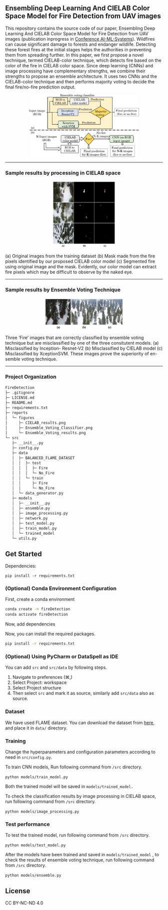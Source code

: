 ## Ensembling Deep Learning And CIELAB Color Space Model for Fire Detection from UAV images

This repository contains the source code of our paper, Ensembling Deep Learning And CIELAB Color Space Model for Fire Detection from UAV images (publication inprogress in <a href="https://dl.acm.org/conference/aimlsystems">Conference AI-ML-Systems</a>).
Wildfires can cause significant damage to forests and endanger wildlife. Detecting these forest fires at the initial stages helps the authorities in preventing them from spreading further.  In this paper, we first propose a novel technique, termed CIELAB-color technique, which detects fire based on the color of the fire in CIELAB color space. Since deep learning (CNNs) and image processing have complementary strengths, we combine their strengths to propose an ensemble architecture. It uses two CNNs and the CIELAB-color technique and then performs majority voting to decide the final fire/no-fire prediction output.
<div align='center'>
    <img src="reports/figures/Ensemble_Voting_Classifier.png" width="70%">
</div>
<hr size="5">

### Sample results by processing in CIELAB space

<div align='center'>
    <img src="reports/figures/CIELAB_results.png" width="40%">
</div>

(a) Original images from the training dataset (b) Mask made from the fire pixels identified by our proposed CIELAB color model (c) Segmented fire using original image and the mask. Evidently, our color model can extract fire pixels which may be difficult to observe by the naked eye.
<hr>

### Sample results by Ensemble Voting Technique

<div align='center'>
    <img src="reports/figures/Ensemble_Voting_results.png" width="50%">
</div>

Three ‘Fire’ images that are correctly classified by ensemble voting technique but are misclassified by one of the three consitutent models. (a) Misclassified by Inception- Resnet-V2 (b) Misclassified by CIELAB model (c) Misclassified by XceptionSVM. These images prove the superiority of en- semble voting technique.
<hr>

### Project Organization

```
FireDetection
├─ .gitignore
├─ LICENSE.md
├─ README.md
├─ requirements.txt
├─ reports
│  └─ figures
│     ├─ CIELAB_results.png
│     ├─ Ensemble_Voting_Classifier.png
│     └─ Ensemble_Voting_results.png
└─ src
   ├─ __init__.py
   ├─ config.py
   ├─ data
   │  ├─ BALANCED_FLAME_DATASET
   │  │  ├─ test
   │  │  │  ├─ Fire
   │  │  │  └─ No_Fire
   │  │  └─ train
   │  │     ├─ Fire
   │  │     └─ No_Fire
   │  └─ data_generator.py
   ├─ models
   │  ├─ __init__.py
   │  ├─ ensemble.py
   │  ├─ image_processing.py
   │  ├─ network.py
   │  ├─ test_model.py
   │  ├─ train_model.py
   │  └─ trained_model
   └─ utils.py

```
## Get Started
Dependencies:

```
pip install -r requirements.txt
```

### (Optional) Conda Environment Configuration

First, create a conda environment
```bash
conda create -n fireDetection
conda activate fireDetection
```

Now, add dependencies

Now, you can install the required packages.
```bash
pip install -r requirements.txt
```

### (Optional) Using PyCharm or DataSpell as IDE
You can add ```src``` and ```src/data``` by following steps.
1. Navigate to preferences (⌘,)
2. Select Project: workspace
3. Select Project structure
4. Then select ```src``` and mark it as source, similarly add  ```src/data``` also as source.


### Dataset

We have used FLAME dataset. You can download the dataset from <a href="https://ieee-dataport.org/open-access/flame-dataset-aerial-imagery-pile-burn-detection-using-drones-uavs">here</a>, and place it in ```data/``` directory.

### Training

Change the hyperparameters and configuration parameters according to need in ```src/config.py```.

To train CNN models, Run following command from ```/src``` directory.

```python models/train_model.py```

Both the trained model will be saved in ```models/trained_model.```

To check the classification results by image processing in CIELAB space, run following command from ```/src``` directory.


```python models/image_processing.py```

### Test performance

To test the trained model,  run following command from ```/src``` directory.

```python models/test_model.py ```

After the models have been trained and saved in ```models/trained_model```
, to check the results of ensemble voting technique, run following command from ```/src``` directory. 

```python models/ensemble.py ```

## License

CC BY-NC-ND 4.0